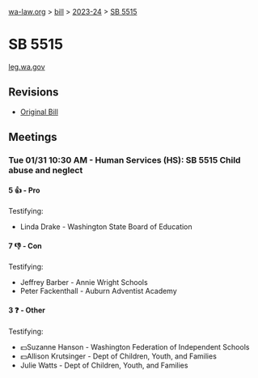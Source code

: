 [wa-law.org](/) > [bill](/bill/) > [2023-24](/bill/2023-24/) > [SB 5515](/bill/2023-24/sb/5515/)

# SB 5515
[leg.wa.gov](https://app.leg.wa.gov/billsummary?BillNumber=5515&Year=2023&Initiative=false)

## Revisions
* [Original Bill](1/)

## Meetings
### Tue 01/31 10:30 AM - Human Services (HS): SB 5515 Child abuse and neglect
#### 5 👍 - Pro
Testifying:
* Linda Drake - Washington State Board of Education

#### 7 👎 - Con
Testifying:
* Jeffrey Barber - Annie Wright Schools
* Peter Fackenthall - Auburn Adventist Academy

#### 3 ❓ - Other
Testifying:
* 💵Suzanne Hanson - Washington Federation of Independent Schools
* 💵Allison Krutsinger - Dept of Children, Youth, and Families
* Julie  Watts - Dept of Children, Youth, and Families
